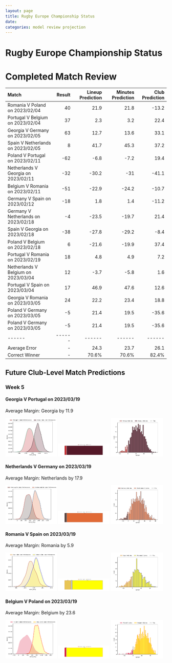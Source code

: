 ```yaml
---  
layout: page  
title: Rugby Europe Championship Status  
date:   
categories: model review projection  
---
```

# Rugby Europe Championship Status

# Completed Match Review


| Match                               |   Result |   Lineup Prediction |   Minutes Prediction |   Club Prediction |
|:------------------------------------|---------:|--------------------:|---------------------:|------------------:|
| Romania V Poland on 2023/02/04      |       40 |                21.9 |                 21.8 |             -13.2 |
| Portugal V Belgium on 2023/02/04    |       37 |                 2.3 |                  3.2 |              22.4 |
| Georgia V Germany on 2023/02/05     |       63 |                12.7 |                 13.6 |              33.1 |
| Spain V Netherlands on 2023/02/05   |        8 |                41.7 |                 45.3 |              37.2 |
| Poland V Portugal on 2023/02/11     |      -62 |                -6.8 |                 -7.2 |              19.4 |
| Netherlands V Georgia on 2023/02/11 |      -32 |               -30.2 |                -31   |             -41.1 |
| Belgium V Romania on 2023/02/11     |      -51 |               -22.9 |                -24.2 |             -10.7 |
| Germany V Spain on 2023/02/12       |      -18 |                 1.8 |                  1.4 |             -11.2 |
| Germany V Netherlands on 2023/02/18 |       -4 |               -23.5 |                -19.7 |              21.4 |
| Spain V Georgia on 2023/02/18       |      -38 |               -27.8 |                -29.2 |              -8.4 |
| Poland V Belgium on 2023/02/18      |        6 |               -21.6 |                -19.9 |              37.4 |
| Portugal V Romania on 2023/02/19    |       18 |                 4.8 |                  4.9 |               7.2 |
| Netherlands V Belgium on 2023/03/04 |       12 |                -3.7 |                 -5.8 |               1.6 |
| Portugal V Spain on 2023/03/04      |       17 |                46.9 |                 47.6 |              12.6 |
| Georgia V Romania on 2023/03/05     |       24 |                22.2 |                 23.4 |              18.8 |
| Poland V Germany on 2023/03/05      |       -5 |                21.4 |                 19.5 |             -35.6 |
| Poland V Germany on 2023/03/05      |       -5 |                21.4 |                 19.5 |             -35.6 |
| ------ | ------ | ------ | ------ | ------ |
| Average Error |       - | 24.3 | 23.7 | 26.1 |
| Correct Winner |       - | 70.6% | 70.6% | 82.4% |


## Future Club-Level Match Predictions

### Week 5

#### Georgia V Portugal on 2023/03/19


Average Margin: Georgia by 11.9

<p float="left">
<img src="plots/performances_Georgia_V_Portugal_5.png" width="32%" />
<img src="plots/resultbar_Georgia_V_Portugal_5.png" width="32%" />
<img src="plots/spreads_Georgia_V_Portugal_5.png" width="32%" />
</p>

#### Netherlands V Germany on 2023/03/19


Average Margin: Netherlands by 17.9

<p float="left">
<img src="plots/performances_Netherlands_V_Germany_5.png" width="32%" />
<img src="plots/resultbar_Netherlands_V_Germany_5.png" width="32%" />
<img src="plots/spreads_Netherlands_V_Germany_5.png" width="32%" />
</p>

#### Romania V Spain on 2023/03/19


Average Margin: Romania by 5.9

<p float="left">
<img src="plots/performances_Romania_V_Spain_5.png" width="32%" />
<img src="plots/resultbar_Romania_V_Spain_5.png" width="32%" />
<img src="plots/spreads_Romania_V_Spain_5.png" width="32%" />
</p>

#### Belgium V Poland on 2023/03/19


Average Margin: Belgium by 23.6

<p float="left">
<img src="plots/performances_Belgium_V_Poland_5.png" width="32%" />
<img src="plots/resultbar_Belgium_V_Poland_5.png" width="32%" />
<img src="plots/spreads_Belgium_V_Poland_5.png" width="32%" />
</p>

